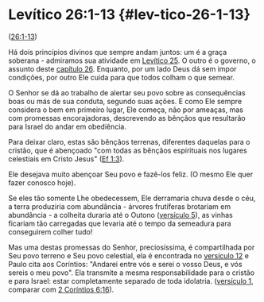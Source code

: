 # Levítico 26:1-13 {#lev-tico-26-1-13}

([26:1-13](http://bibliaonline.com.br/acf/lv/26/1-13))

Há dois princípios divinos que sempre andam juntos: um é a graça soberana - admiramos sua atividade em [Levítico 25](http://bibliaonline.com.br/acf/lc/25). O outro é o governo, o assunto deste [capítulo 26](http://bibliaonline.com.br/acf/lv/26). Enquanto, por um lado Deus dá sem impor condições, por outro Ele cuida para que todos colham o que semear.

O Senhor se dá ao trabalho de alertar seu povo sobre as consequências boas ou más de sua conduta, segundo suas ações. E como Ele sempre considera o bem em primeiro lugar, Ele começa, não por ameaças, mas com promessas encorajadoras, descrevendo as bênçãos que resultarão para Israel do andar em obediência.

Para deixar claro, estas são bênçãos terrenas, diferentes daquelas para o cristão, que é abençoado &quot;com todas as bênçãos espirituais nos lugares celestiais em Cristo Jesus&quot; ([Ef 1:3](http://bibliaonline.com.br/acf/ef/1/3)).

Ele desejava muito abençoar Seu povo e fazê-los feliz. (O mesmo Ele quer fazer conosco hoje).

Se eles tão somente Lhe obedecessem, Ele derramaria chuva desde o céu, a terra produziria com abundância - árvores frutíferas brotariam em abundância - a colheita duraria até o Outono ([versículo 5](http://bibliaonline.com.br/acf/lv/26/5)), as vinhas ficariam tão carregadas que levaria até o tempo da semeadura para conseguirem colher tudo!

Mas uma destas promessas do Senhor, preciosíssima, é compartilhada por Seu povo terreno e Seu povo celestial, ela é encontrada no [versículo 12](http://bibliaonline.com.br/acf/lv/26/12) e Paulo cita aos Coríntios: &quot;Andarei entre vós e serei o vosso Deus, e vós sereis o meu povo&quot;. Ela transmite a mesma responsabilidade para o cristão e para Israel: estar completamente separado de toda idolatria. ([versículo 1](http://bibliaonline.com.br/acf/lv/26/1), comparar com [2 Coríntios 6:16](http://bibliaonline.com.br/acf/2co/6/16)).